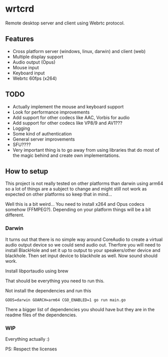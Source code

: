 # wrtcrd
Remote desktop server and client using Webrtc protocol.

## Features
- Cross platform server (windows, linux, darwin) and client (web)
- Multiple display support
- Audio output (Opus)
- Mouse input
- Keyboard input
- Webrtc 60fps (x264)

## TODO
- Actually implement the mouse and keyboard support
- Look for performance improvements
- Add support for other codecs like AAC, Vorbis for audio
- Add support for other codecs like VP8/9 and AV1???
- Logging
- Some kind of authentication
- General server improvements
- SFU????
- Very important thing is to go away from using libraries that do most of the magic behind and create own implementations.

## How to setup
This project is not really tested on other platforms than darwin using arm64 so
a lot of things are a subject to change and might still not work as expected on
other platforms so keep that in mind...

Well this is a bit weird... You need to install x264 and Opus codecs somehow
(FFMPEG?).
Depending on your platform things will be a bit different.

### Darwin
It turns out that there is no simple way around CoreAudio to create a virtual
audio output device so we could send audio out. Therfore you will need to
install BlackHole and set it up to output to your speakers/other device and
blackhole. Then set input device to blackhole as well. Now sound should work.

Install libportaudio using brew

That should be everything you need to run this.

Not install the dependencies and run this

```GOOS=darwin GOARCH=arm64 CGO_ENABLED=1 go run main.go```

There a bigger list of dependencies you should have but they are in the readme
files of the dependencies.

### WIP
Everything actually :)

PS: Respect the licenses
